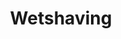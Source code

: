 ---
title: Wetshaving
crosslinks:
- Shave_Bazaar
- wicked_edge
- Wet_Shavers
- grilledcheese
- fragsplits
- fragrance
- Coffee
- Astros
- fountainpens
- xkcd
- todayilearned
- funny
- seoul
- redditscripting
- OldSchoolCool
- DotA2
- dayz
- Tenagra
- wholesomememes
- IAmA
---